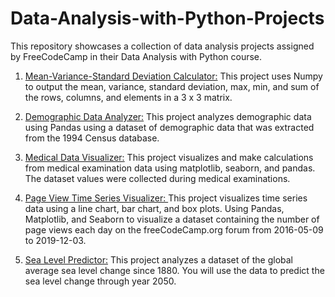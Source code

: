 # Data-Analysis-with-Python-Projects
This repository showcases a collection of data analysis projects assigned by FreeCodeCamp in their Data Analysis with Python course. 

1. [Mean-Variance-Standard Deviation Calculator:](https://github.com/Maryam0330/Data-Analysis-with-Python-Projects/tree/main/Project%201%3A%20Mean-Variance-Standard%20Deviation%20Calculator) This project uses Numpy to output the mean, variance, standard deviation, max, min, and sum of the rows, columns, and elements in a 3 x 3 matrix.

2. [Demographic Data Analyzer:](https://github.com/Maryam0330/Data-Analysis-with-Python-Projects/tree/main/Project%202%3A%20Demographic%20Data%20Analyzer) This project analyzes demographic data using Pandas using a dataset of demographic data that was extracted from the 1994 Census database.

3. [Medical Data Visualizer:](https://github.com/Maryam0330/Data-Analysis-with-Python-Projects/tree/main/Project%203:%20Medical%20Data%20Visualizer) This project visualizes and make calculations from medical examination data using matplotlib, seaborn, and pandas. The dataset values were collected during medical examinations.

4. [Page View Time Series Visualizer: ](https://github.com/Maryam0330/Data-Analysis-with-Python-Projects/tree/main/Project%204%3A%20Page%20View%20Time%20Series%20Visualizer) This project visualizes time series data using a line chart, bar chart, and box plots. Using Pandas, Matplotlib, and Seaborn to visualize a dataset containing the number of page views each day on the freeCodeCamp.org forum from 2016-05-09 to 2019-12-03. 

5. [Sea Level Predictor:](https://github.com/Maryam0330/Data-Analysis-with-Python-Projects/tree/main/Project%205:%20Sea%20Level%20Predictor) This project analyzes a dataset of the global average sea level change since 1880. You will use the data to predict the sea level change through year 2050.
